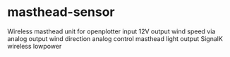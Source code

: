 # masthead-sensor
Wireless masthead unit for openplotter
input 12V
output wind speed via analog
output wind direction analog
control masthead light 
output SignalK
wireless lowpower
